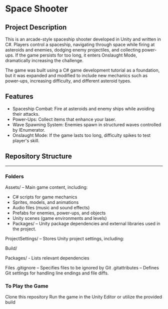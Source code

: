 # Space Shooter
## Project Description
This is an arcade-style spaceship shooter developed in Unity and written in C#. Players control a spaceship, navigating through space while firing at asteroids and enemies, dodging enemy projectiles, and collecting power-ups. If the game persists for too long, it enters Onslaught Mode, dramatically increasing the challenge.

The game was built using a C# game development tutorial as a foundation, but it was expanded and modified to include new mechanics such as power-ups, increasing difficulty, and different asteroid types.

## Features
- Spaceship Combat: Fire at asteroids and enemy ships while avoiding their attacks.
- Power-Ups: Collect items that enhance your laser.
- Wave Spawning System: Enemies spawn in structured waves controlled by IEnumerator.
- Onslaught Mode: If the game lasts too long, difficulty spikes to test player's skill.

## Repository Structure
---
### Folders
Assets/ – Main game content, including:

- C# scripts for game mechanics
- Sprites, models, and animations
- Audio files (music and sound effects)
- Prefabs for enemies, power-ups, and objects
- Unity scenes (game environments and levels)
- Packages/ – Unity package dependencies and external libraries used in the project.

ProjectSettings/ – Stores Unity project settings, including:

Build/ 

Packages/ - Lists relevant dependencies

Files
.gitignore – Specifies files to be ignored by Git
.gitattributes – Defines Git settings for handling line endings and file diffs.

### To Play the Game
Clone this repository
Run the game in the Unity Editor or utilize the provided build
